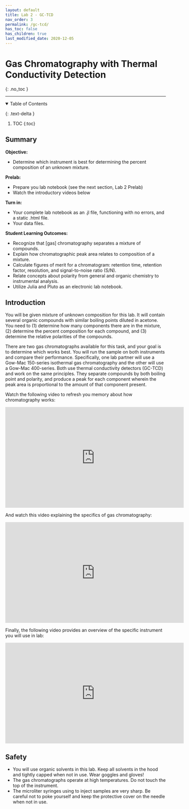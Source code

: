 ```yaml
---
layout: default
title: Lab 2 - GC-TCD
nav_order: 3
permalink: /gc-tcd/
has_toc: false
has_children: true
last_modified_date: 2020-12-05
---
```


# Gas Chromatography with Thermal Conductivity Detection
{: .no_toc  }

----

<details open markdown="block">
  <summary>
  Table of Contents
  </summary>

  {: .text-delta }
1. TOC
{:toc}
</details>

## Summary

**Objective:** 
- Determine which instrument is best for determining the percent composition of an unknown mixture.

**Prelab:**

- Prepare you lab notebook (see the next section, Lab 2 Prelab)
- Watch the introductory videos below

**Turn in:** 
- Your complete lab notebook as an .jl file, functioning with no errors, and a static .html file.
- Your data files.

**Student Learning Outcomes:**
- Recognize that [gas] chromatography separates a mixture of compounds.
- Explain how chromatographic peak area relates to composition of a mixture.
- Calculate figures of merit for a chromatogram: retention time, retention factor, resolution, and signal-to-noise ratio (S/N).
- Relate concepts about polarity from general and organic chemistry to instrumental analysis.
- Utilize Julia and Pluto as an electronic lab notebook.

## Introduction

You will be given mixture of unknown composition for this lab. It will contain several organic compounds with similar boiling points diluted in acetone. You need to (1) determine how many components there are in the mixture, (2) determine the percent composition for each compound, and (3) determine the relative polarities of the compounds.

There are two gas chromatographs available for this task, and your goal is to determine which works best. You will run the sample on both instruments and compare their performance. Specifically, one lab partner will use a Gow-Mac 150-series isothermal gas chromatography and the other will use a Gow-Mac 400-series. Both use thermal conductivity detectors (GC-TCD) and work on the same principles. They separate compounds by both boiling point and polarity, and produce a peak for each component wherein the peak area is proportional to the amount of that component present.

Watch the following video to refresh you memory about how chromatography works:

<iframe width="560" height="315" src="https://www.youtube.com/embed/SnbXQTTHGs4" frameborder="0" allow="accelerometer; autoplay; clipboard-write; encrypted-media; gyroscope; picture-in-picture" allowfullscreen></iframe>

And watch this video explaining the specifics of gas chromatography:

<iframe width="560" height="315" src="https://www.youtube.com/embed/4Xaa9WdXVTM" frameborder="0" allow="accelerometer; autoplay; clipboard-write; encrypted-media; gyroscope; picture-in-picture" allowfullscreen></iframe>

Finally, the following video provides an overview of the specific instrument you will use in lab:

<iframe width="560" height="315" src="https://www.youtube.com/embed/0fxH9WRKigw" frameborder="0" allow="accelerometer; autoplay; clipboard-write; encrypted-media; gyroscope; picture-in-picture" allowfullscreen></iframe>

## Safety

- You will use organic solvents in this lab.  Keep all solvents in the hood and tightly capped when not in use.  Wear goggles and gloves!
- The gas chromatographs operate at high temperatures.  Do not touch the top of the instrument.
- The microliter syringes using to inject samples are very sharp.  Be careful not to poke yourself and keep the protective cover on the needle when not in use.
